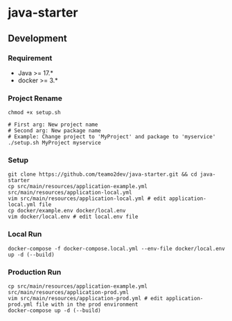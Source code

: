 # java-starter

## Development

### Requirement

- Java >= 17.*
- docker >= 3.*

### Project Rename

```
chmod +x setup.sh

# First arg: New project name
# Second arg: New package name
# Example: Change project to 'MyProject' and package to 'myservice'
./setup.sh MyProject myservice
```

### Setup

```
git clone https://github.com/teamo2dev/java-starter.git && cd java-starter
cp src/main/resources/application-example.yml src/main/resources/application-local.yml
vim src/main/resources/application-local.yml # edit application-local.yml file
cp docker/example.env docker/local.env
vim docker/local.env # edit local.env file
```

### Local Run

```
docker-compose -f docker-compose.local.yml --env-file docker/local.env up -d (--build)
```

### Production Run

```
cp src/main/resources/application-example.yml src/main/resources/application-prod.yml
vim src/main/resources/application-prod.yml # edit application-prod.yml file with in the prod environment
docker-compose up -d (--build)
```
